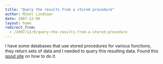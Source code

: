 ```yaml
---
title: "Query the results from a stored procedure"
author: Mikel Lindsaar
date: 2007-12-09
layout: home
redirect_from:
  - /2007/12/9/query-the-results-from-a-stored-procedure
---
```



I have some databases that use stored procedures for various functions,
they return sets of data and I needed to query this resulting data.
Found this [good site](http://www.sommarskog.se/share_data.html) on how
to do it.
